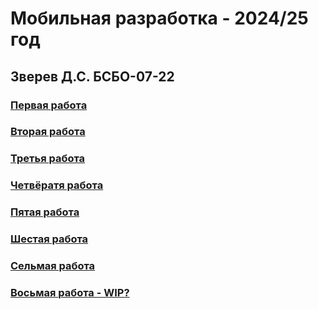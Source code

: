 # Мобильная разработка - 2024/25 год
## Зверев Д.С. БСБО-07-22

### [Первая работа](https://github.com/Z-Den/Mobile-Development/blob/main/Practice%201/README.md)
### [Вторая работа](https://github.com/Z-Den/Mobile-Development/blob/main/Practice%202/Readme.md)
### [Третья работа](https://github.com/Z-Den/Mobile-Development/blob/main/Practice%203/README.md)
### [Четвёратя работа](https://github.com/Z-Den/Mobile-Development/blob/main/Practice%204/README.md)
### [Пятая работа](https://github.com/Z-Den/Mobile-Development/blob/main/Practice%205/README.md)
### [Шестая работа](https://github.com/Z-Den/Mobile-Development/blob/main/Practice%206/README.md)
### [Сельмая работа](https://github.com/Z-Den/Mobile-Development/blob/main/Practice%207/README.md)
### [Восьмая работа - WIP?]()
